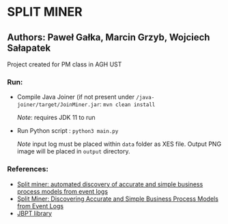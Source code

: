 # SPLIT MINER

## Authors: Paweł Gałka, Marcin Grzyb, Wojciech Sałapatek

Project created for PM class in AGH UST

### Run:

- Compile Java Joiner (if not present under `/java-joiner/target/JoinMiner.jar`: `mvn clean install`
  
  *Note*: requires JDK 11 to run
- Run Python script : `python3 main.py`

  *Note* input log must be placed within `data` folder as XES file. Output PNG image will be placed in `output`
  directory.

### References:

- [Split miner: automated discovery of accurate and simple business process models from event logs](https://www.researchgate.net/publication/325157122_Split_miner_automated_discovery_of_accurate_and_simple_business_process_models_from_event_logs)
- [Split Miner: Discovering Accurate and Simple Business Process Models from Event Logs](https://kodu.ut.ee/~dumas/pubs/icdm2017-split-miner.pdf)
- [JBPT library](https://github.com/jbpt/codebase)